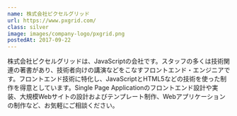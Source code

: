 ```yaml
---
name: 株式会社ピクセルグリッド
url: https://www.pxgrid.com/
class: silver
image: images/company-logo/pxgrid.png
postedAt: 2017-09-22
---
```


株式会社ピクセルグリッドは、JavaScriptの会社です。スタッフの多くは技術関連の著書があり、技術者向けの講演などをこなすフロントエンド・エンジニアです。フロントエンド技術に特化し、JavaScriptとHTML5などの技術を使った制作を得意としています。Single Page Applicationのフロントエンド設計や実装、大規模Webサイトの設計およびテンプレート制作、Webアプリケーションの制作など、お気軽にご相談ください。
